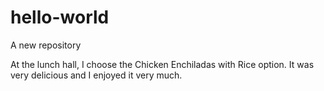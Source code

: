 # hello-world
A new repository

At the lunch hall, I choose the Chicken Enchiladas with Rice option. It was very delicious and I enjoyed it very much.
